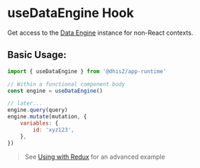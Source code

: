 # useDataEngine Hook

Get access to the [Data Engine](advanced/DataEngine) instance for non-React contexts.

## Basic Usage:

```jsx
import { useDataEngine } from '@dhis2/app-runtime'

// Within a functional component body
const engine = useDataEngine()

// later...
engine.query(query)
engine.mutate(mutation, {
    variables: {
        id: 'xyz123',
    },
})
```

> See [Using with Redux](advanced/redux) for an advanced example
